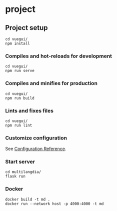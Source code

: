 # project

## Project setup
```
cd vuegui/
npm install
```

### Compiles and hot-reloads for development
```
cd vuegui/
npm run serve
```

### Compiles and minifies for production
```
cd vuegui/
npm run build
```
### Lints and fixes files
```
cd vuegui/
npm run lint
```

### Customize configuration
See [Configuration Reference](https://cli.vuejs.org/config/).


### Start server
```
cd multilangdia/
flask run
```

### Docker

```
docker build -t md .
docker run --network host -p 4000:4000 -t md
```
